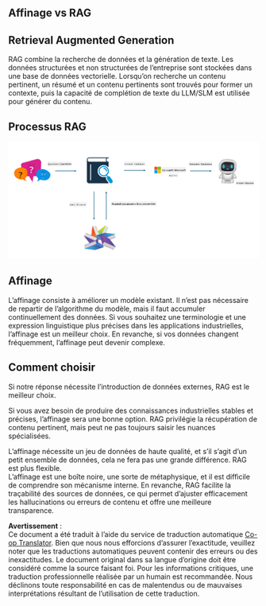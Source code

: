 <!--
CO_OP_TRANSLATOR_METADATA:
{
  "original_hash": "e4e010400c2918557b36bb932a14004c",
  "translation_date": "2025-07-17T09:26:17+00:00",
  "source_file": "md/03.FineTuning/FineTuning_vs_RAG.md",
  "language_code": "fr"
}
-->
## Affinage vs RAG

## Retrieval Augmented Generation

RAG combine la recherche de données et la génération de texte. Les données structurées et non structurées de l’entreprise sont stockées dans une base de données vectorielle. Lorsqu’on recherche un contenu pertinent, un résumé et un contenu pertinents sont trouvés pour former un contexte, puis la capacité de complétion de texte du LLM/SLM est utilisée pour générer du contenu.

## Processus RAG
![FinetuningvsRAG](../../../../translated_images/rag.2014adc59e6f6007bafac13e800a6cbc3e297fbb9903efe20a93129bd13987e9.fr.png)

## Affinage
L’affinage consiste à améliorer un modèle existant. Il n’est pas nécessaire de repartir de l’algorithme du modèle, mais il faut accumuler continuellement des données. Si vous souhaitez une terminologie et une expression linguistique plus précises dans les applications industrielles, l’affinage est un meilleur choix. En revanche, si vos données changent fréquemment, l’affinage peut devenir complexe.

## Comment choisir
Si notre réponse nécessite l’introduction de données externes, RAG est le meilleur choix.

Si vous avez besoin de produire des connaissances industrielles stables et précises, l’affinage sera une bonne option. RAG privilégie la récupération de contenu pertinent, mais peut ne pas toujours saisir les nuances spécialisées.

L’affinage nécessite un jeu de données de haute qualité, et s’il s’agit d’un petit ensemble de données, cela ne fera pas une grande différence. RAG est plus flexible.  
L’affinage est une boîte noire, une sorte de métaphysique, et il est difficile de comprendre son mécanisme interne. En revanche, RAG facilite la traçabilité des sources de données, ce qui permet d’ajuster efficacement les hallucinations ou erreurs de contenu et offre une meilleure transparence.

**Avertissement** :  
Ce document a été traduit à l’aide du service de traduction automatique [Co-op Translator](https://github.com/Azure/co-op-translator). Bien que nous nous efforcions d’assurer l’exactitude, veuillez noter que les traductions automatiques peuvent contenir des erreurs ou des inexactitudes. Le document original dans sa langue d’origine doit être considéré comme la source faisant foi. Pour les informations critiques, une traduction professionnelle réalisée par un humain est recommandée. Nous déclinons toute responsabilité en cas de malentendus ou de mauvaises interprétations résultant de l’utilisation de cette traduction.